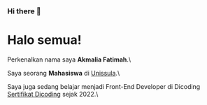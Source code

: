 ### Hi there 👋

<!--
**akmaliafa/akmaliafa** is a ✨ _special_ ✨ repository because its `README.md` (this file) appears on your GitHub profile.

Here are some ideas to get you started:

- 🌱 I’m currently learning ...
- 👯 I’m looking to collaborate on ...
- 🤔 I’m looking for help with ...
- 💬 Ask me about ...
- 📫 How to reach me: ...
- 😄 Pronouns: ...
- ⚡ Fun fact: ...
-->

# Halo semua! 

Perkenalkan nama saya **Akmalia Fatimah**.\

Saya seorang **Mahasiswa** di [Unissula](https://unissula.ac.id).\

Saya juga sedang belajar menjadi Front-End Developer di Dicoding [Sertifikat Dicoding](https://drive.google.com/file/d/1Z1aRVkmOqh2QLbOdWJ6VhQ0iiGUNCtIW/view?usp=sharing) sejak 2022.\


